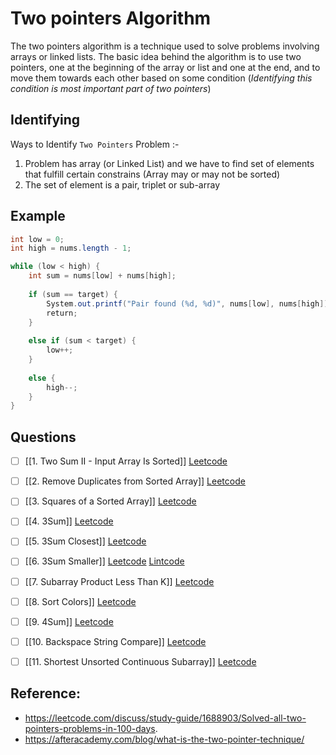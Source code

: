 # Two pointers Algorithm
The two pointers algorithm is a technique used to solve problems involving arrays or linked lists. The basic idea behind the algorithm is to use two pointers, one at the beginning of the array or list and one at the end, and to move them towards each other based on some condition (*Identifying this condition is most important part of two pointers*)
## Identifying
Ways to Identify `Two Pointers` Problem :-
1. Problem has array (or Linked List) and we have to find set of elements that fulfill certain constrains (Array may or may not be sorted) 
3. The set of element is a pair, triplet or sub-array
## Example
```java
int low = 0;
int high = nums.length - 1;

while (low < high) {
	int sum = nums[low] + nums[high];
	
	if (sum == target) {
	    System.out.printf("Pair found (%d, %d)", nums[low], nums[high]);
	    return;
	}
	
	else if (sum < target) {
	    low++;
	}
	
	else {
	    high--;
	}
}
```

## Questions
- [ ] [[1. Two Sum II - Input Array Is Sorted]] [Leetcode](https://leetcode.com/problems/two-sum-ii-input-array-is-sorted/)
- [ ] [[2. Remove Duplicates from Sorted Array]] [Leetcode](https://leetcode.com/problems/remove-duplicates-from-sorted-array/)
- [ ] [[3. Squares of a Sorted Array]] [Leetcode](https://leetcode.com/problems/squares-of-a-sorted-array/)
- [ ] [[4. 3Sum]] [Leetcode](https://leetcode.com/problems/3sum/ (Blind))
- [ ] [[5. 3Sum Closest]] [Leetcode](https://leetcode.com/problems/3sum-closest/)
- [ ] [[6. 3Sum Smaller]] [Leetcode](https://leetcode.com/problems/3sum-smaller/ ) [Lintcode](https://www.lintcode.com/problem/918/)
- [ ] [[7. Subarray Product Less Than K]] [Leetcode](https://leetcode.com/problems/subarray-product-less-than-k/)
- [ ] [[8. Sort Colors]] [Leetcode](https://leetcode.com/problems/sort-colors/)
- [ ] [[9. 4Sum]] [Leetcode](https://leetcode.com/problems/4sum/)
- [ ] [[10. Backspace String Compare]] [Leetcode](https://leetcode.com/problems/backspace-string-compare/)
- [ ] [[11. Shortest Unsorted Continuous Subarray]] [Leetcode](https://leetcode.com/problems/shortest-unsorted-continuous-subarray/)


## Reference: 
- https://leetcode.com/discuss/study-guide/1688903/Solved-all-two-pointers-problems-in-100-days.
- https://afteracademy.com/blog/what-is-the-two-pointer-technique/


